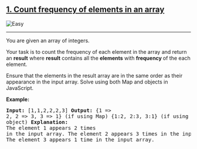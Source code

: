 <h2><a href="">1. Count frequency of elements in an array</a></h2>
<img src="https://img.shields.io/badge/Easy-brightgreen" alt="Easy" />
<hr>
<div>
    You are given an array of integers.

Your task is to count the frequency of each element in the array and return an <strong>result</strong> where <strong>result</strong> contains all the <strong>elements</strong> with <strong> frequency </strong> of the each element.

Ensure that the elements in the result array are in the same order as their appearance in the input array. Solve using both Map and objects in JavaScript.
    <p><strong class="example">Example:</strong></p>
    <pre>
        <strong>Input:</strong> [1,1,2,2,2,3]
        <strong>Output:</strong> {1 => 2, 2 => 3, 3 => 1} (if using Map)
        {1:2, 2:3, 3:1} (if using object)
        <strong>Explanation: </strong><br>The element 1 appears 2 times in the input array.
The element 2 appears 3 times in the input array.
The element 3 appears 1 time in the input array.
    </pre>
    
</div>
